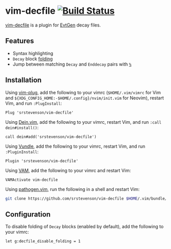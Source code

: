# vim-decfile [![Build Status](https://travis-ci.org/srstevenson/vim-decfile.svg?branch=master)](https://travis-ci.org/srstevenson/vim-decfile)

[vim-decfile] is a plugin for [EvtGen] decay files.

## Features

* Syntax highlighting
* `Decay` block [folding]
* Jump between matching `Decay` and `Enddecay` pairs with [`%`][percent]

## Installation

Using [vim-plug], add the following to your vimrc (`$HOME/.vim/vimrc` for Vim
and `${XDG_CONFIG_HOME:-$HOME/.config}/nvim/init.vim` for Neovim), restart Vim,
and run `:PlugInstall`:

```viml
Plug 'srstevenson/vim-decfile'
```

Using [Dein.vim], add the following to your vimrc, restart Vim, and run `:call
dein#install()`:

```viml
call dein#add('srstevenson/vim-decfile')
```

Using [Vundle], add the following to your vimrc, restart Vim, and run
`:PluginInstall`:

```viml
Plugin 'srstevenson/vim-decfile'
```

Using [VAM], add the following to your vimrc and restart Vim:

```viml
VAMActivate vim-decfile
```

Using [pathogen.vim], run the following in a shell and restart Vim:

```sh
git clone https://github.com/srstevenson/vim-decfile $HOME/.vim/bundle/vim-decfile
```

## Configuration

To disable folding of `Decay` blocks (enabled by default), add the following to
your vimrc:

```viml
let g:decfile_disable_folding = 1
```

[Dein.vim]: https://github.com/Shougo/dein.vim
[EvtGen]: http://evtgen.warwick.ac.uk
[folding]: https://vimhelp.appspot.com/fold.txt.html#folding
[pathogen.vim]: https://github.com/tpope/vim-pathogen
[percent]: https://vimhelp.appspot.com/motion.txt.html#%
[VAM]: https://github.com/MarcWeber/vim-addon-manager
[vim-decfile]: https://github.com/srstevenson/vim-decfile
[vim-plug]: https://github.com/junegunn/vim-plug
[Vundle]: https://github.com/VundleVim/Vundle.vim
